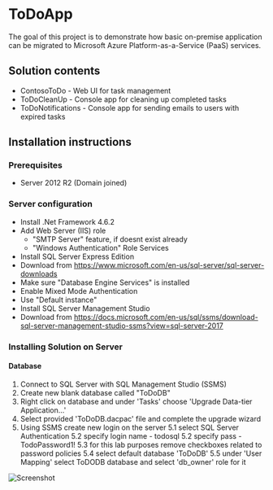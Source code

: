 # ToDoApp
The goal of this project is to demonstrate how basic on-premise application can be migrated to Microsoft Azure Platform-as-a-Service (PaaS) services. 
## Solution contents
* ContosoToDo - Web UI for task management
* ToDoCleanUp - Console app for cleaning up completed tasks
* ToDoNotifications - Console app for sending emails to users with expired tasks
## Installation instructions
### Prerequisites
* Server 2012 R2 (Domain joined)
### Server configuration
* Install .Net Framework 4.6.2
* Add Web Server (IIS) role
  * "SMTP Server" feature, if doesnt exist already
  * "Windows Authentication" Role Services
* Install SQL Server Express Edition
 * Download from https://www.microsoft.com/en-us/sql-server/sql-server-downloads
 * Make sure "Database Engine Services" is installed
 * Enable Mixed Mode Authentication
 * Use "Default instance"
* Install SQL Server Management Studio
 * Download from https://docs.microsoft.com/en-us/sql/ssms/download-sql-server-management-studio-ssms?view=sql-server-2017
### Installing Solution on Server
#### Database
1. Connect to SQL Server with SQL Management Studio (SSMS)
2. Create new blank database called "ToDoDB"
3. Right click on database and under 'Tasks' choose 'Upgrade Data-tier Application...'
4. Select provided 'ToDoDB.dacpac' file and complete the upgrade wizard
5. Using SSMS create new login on the server
 5.1 select SQL Server Authentication
 5.2 specify login name - todosql
 5.2 specify pass - TodoPassword1!
 5.3 for this lab purposes remove checkboxes related to password policies
 5.4 select default database 'ToDoDB'
 5.5 under 'User Mapping' select ToDODB database and select 'db_owner' role for it
  
  
  
  ![Screenshot](subfolder/screenshot.png)
